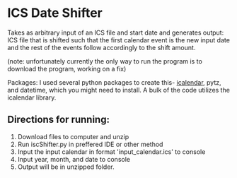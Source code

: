# ICS Date Shifter
Takes as arbitrary input of an ICS file and start date and generates output: ICS file that is shifted such that the first calendar event is the new input date and the rest of the events follow accordingly to the shift amount.

(note: unfortunately currently the only way to run the program is to download the program, working on a fix)

Packages: I used several python packages to create this- [icalendar](https://pypi.org/project/icalendar/), pytz, and datetime, which you might need to install.  A bulk of the code utilizes the icalendar library. 

## Directions for running:

1. Download files to computer and unzip
2. Run iscShifter.py in preffered IDE or other method
3. Input the input calendar in format 'input_calendar.ics' to console
4. Input year, month, and date to console
5. Output will be in unzipped folder.
